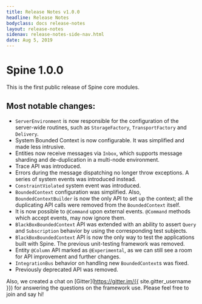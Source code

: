 ```yaml
---
title: Release Notes v1.0.0
headline: Release Notes
bodyclass: docs release-notes
layout: release-notes
sidenav: release-notes-side-nav.html
date: Aug 5, 2019
---
```


# Spine 1.0.0

<p class="lead">This is the first public release of Spine core modules.</p>

## Most notable changes:

- `ServerEnvironment` is now responsible for the configuration of the server-wide routines, such 
as `StorageFactory`, `TransportFactory` and `Delivery`.
- System Bounded Context is now configurable. It was simplified and made less intrusive.
- Entities now receive messages via `Inbox`, which supports message sharding and de-duplication 
in a multi-node environment.
- Trace API was introduced.
- Errors during the message dispatching no longer throw exceptions. A series of system events 
was introduced instead.
- `ConstraintViolated` system event was introduced.
- `BoundedContext` configuration was simplified. Also, `BoundedContextBuilder` is now the only API 
to set up the context; all the duplicating API calls were removed from the `BoundedContext` itself.
- It is now possible to `@Command` upon external events. `@Command` methods which accept events, 
may now ignore them.
- `BlackBoxBoundedContext` API was extended with an ability to assert `Query` and `Subscription` 
behavior by using the corresponding test subjects.
- `BlackBoxBoundedContext` API is now the only way to test the applications built with Spine. 
The previous unit-testing framework was removed.
- Entity `@Column` API marked as `@Experimental`, as we can still see a room for API improvement 
and further changes.
- `IntegrationBus` behavior on handling new `BoundedContext`s was fixed.
- Previously deprecated API was removed.

Also, we created a chat on [Gitter](https://gitter.im/{{ site.gitter_username }}) for answering 
the questions on the framework use. Please feel free to join and say hi!
